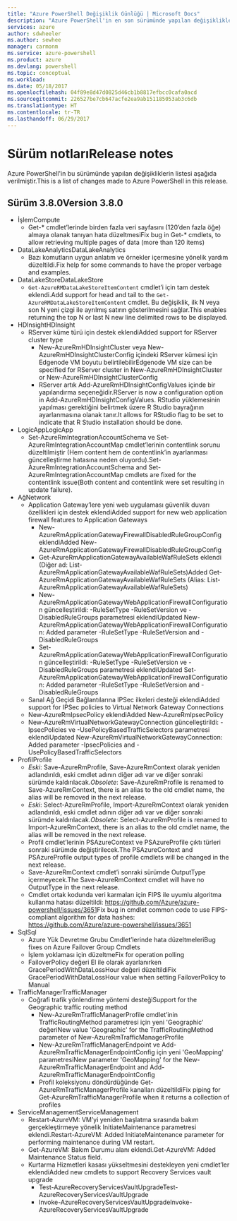 ```yaml
---
title: "Azure PowerShell Değişiklik Günlüğü | Microsoft Docs"
description: "Azure PowerShell'in en son sürümünde yapılan değişikliklerin geçmişi aşağıda verilmiştir."
services: azure
author: sdwheeler
ms.author: sewhee
manager: carmonm
ms.service: azure-powershell
ms.product: azure
ms.devlang: powershell
ms.topic: conceptual
ms.workload: 
ms.date: 05/18/2017
ms.openlocfilehash: 04f89e8d47d0825d46cb1b8817efbcc0cafa0acd
ms.sourcegitcommit: 226527be7cb647acfe2ea9ab151185053ab3c6db
ms.translationtype: HT
ms.contentlocale: tr-TR
ms.lasthandoff: 06/29/2017
---
```

# <a name="release-notes"></a><span data-ttu-id="6efbb-103">Sürüm notları</span><span class="sxs-lookup"><span data-stu-id="6efbb-103">Release notes</span></span>

<span data-ttu-id="6efbb-104">Azure PowerShell'in bu sürümünde yapılan değişikliklerin listesi aşağıda verilmiştir.</span><span class="sxs-lookup"><span data-stu-id="6efbb-104">This is a list of changes made to Azure PowerShell in this release.</span></span>

## <a name="version-380"></a><span data-ttu-id="6efbb-105">Sürüm 3.8.0</span><span class="sxs-lookup"><span data-stu-id="6efbb-105">Version 3.8.0</span></span>
* <span data-ttu-id="6efbb-106">İşlem</span><span class="sxs-lookup"><span data-stu-id="6efbb-106">Compute</span></span>
  - <span data-ttu-id="6efbb-107">Get-* cmdlet’lerinde birden fazla veri sayfasını (120’den fazla öğe) almaya olanak tanıyan hata düzeltmesi</span><span class="sxs-lookup"><span data-stu-id="6efbb-107">Fix bug in Get-* cmdlets, to allow retrieving multiple pages of data (more than 120 items)</span></span>
* <span data-ttu-id="6efbb-108">DataLakeAnalytics</span><span class="sxs-lookup"><span data-stu-id="6efbb-108">DataLakeAnalytics</span></span>
  - <span data-ttu-id="6efbb-109">Bazı komutların uygun anlatım ve örnekler içermesine yönelik yardım düzeltildi.</span><span class="sxs-lookup"><span data-stu-id="6efbb-109">Fix help for some commands to have the proper verbage and examples.</span></span>
* <span data-ttu-id="6efbb-110">DataLakeStore</span><span class="sxs-lookup"><span data-stu-id="6efbb-110">DataLakeStore</span></span>
  - <span data-ttu-id="6efbb-111">`Get-AzureRMDataLakeStoreItemContent` cmdlet’i için tam destek eklendi.</span><span class="sxs-lookup"><span data-stu-id="6efbb-111">Add support for head and tail to the `Get-AzureRMDataLakeStoreItemContent` cmdlet.</span></span> <span data-ttu-id="6efbb-112">Bu değişiklik, ilk N veya son N yeni çizgi ile ayrılmış satırın gösterilmesini sağlar.</span><span class="sxs-lookup"><span data-stu-id="6efbb-112">This enables returning the top N or last N new line delimited rows to be displayed.</span></span>
* <span data-ttu-id="6efbb-113">HDInsight</span><span class="sxs-lookup"><span data-stu-id="6efbb-113">HDInsight</span></span>
  - <span data-ttu-id="6efbb-114">RServer küme türü için destek eklendi</span><span class="sxs-lookup"><span data-stu-id="6efbb-114">Added support for RServer cluster type</span></span>
    + <span data-ttu-id="6efbb-115">New-AzureRmHDInsightCluster veya New-AzureRmHDInsightClusterConfig içindeki RServer kümesi için Edgenode VM boyutu belirtilebilir</span><span class="sxs-lookup"><span data-stu-id="6efbb-115">Edgenode VM size can be specified for RServer cluster in New-AzureRmHDInsightCluster or New-AzureRmHDInsightClusterConfig</span></span>
    + <span data-ttu-id="6efbb-116">RServer artık Add-AzureRmHDInsightConfigValues içinde bir yapılandırma seçeneğidir.</span><span class="sxs-lookup"><span data-stu-id="6efbb-116">RServer is now a configuration option in Add-AzureRmHDInsightConfigValues.</span></span> <span data-ttu-id="6efbb-117">RStudio yüklemesinin yapılması gerektiğini belirtmek üzere R Studio bayrağının ayarlanmasına olanak tanır.</span><span class="sxs-lookup"><span data-stu-id="6efbb-117">It allows for RStudio flag to be set to indicate that R Studio installation should be done.</span></span>
* <span data-ttu-id="6efbb-118">LogicApp</span><span class="sxs-lookup"><span data-stu-id="6efbb-118">LogicApp</span></span>
  - <span data-ttu-id="6efbb-119">Set-AzureRmIntegrationAccountSchema ve Set-AzureRmIntegrationAccountMap cmdlet’lerinin contentlink sorunu düzeltilmiştir (Hem content hem de contentlink’in ayarlanması güncelleştirme hatasına neden oluyordu).</span><span class="sxs-lookup"><span data-stu-id="6efbb-119">Set-AzureRmIntegrationAccountSchema and Set-AzureRmIntegrationAccountMap cmdlets are fixed for the contentlink issue(Both content and contentlink were set resulting in update failure).</span></span>
* <span data-ttu-id="6efbb-120">Ağ</span><span class="sxs-lookup"><span data-stu-id="6efbb-120">Network</span></span>
  - <span data-ttu-id="6efbb-121">Application Gateway’lere yeni web uygulaması güvenlik duvarı özellikleri için destek eklendi</span><span class="sxs-lookup"><span data-stu-id="6efbb-121">Added support for new web application firewall features to Application Gateways</span></span>
    + <span data-ttu-id="6efbb-122">New-AzureRmApplicationGatewayFirewallDisabledRuleGroupConfig eklendi</span><span class="sxs-lookup"><span data-stu-id="6efbb-122">Added New-AzureRmApplicationGatewayFirewallDisabledRuleGroupConfig</span></span>
    + <span data-ttu-id="6efbb-123">Get-AzureRmApplicationGatewayAvailableWafRuleSets eklendi (Diğer ad: List-AzureRmApplicationGatewayAvailableWafRuleSets)</span><span class="sxs-lookup"><span data-stu-id="6efbb-123">Added Get-AzureRmApplicationGatewayAvailableWafRuleSets (Alias: List-AzureRmApplicationGatewayAvailableWafRuleSets)</span></span>
    + <span data-ttu-id="6efbb-124">New-AzureRmApplicationGatewayWebApplicationFirewallConfiguration güncelleştirildi: -RuleSetType -RuleSetVersion ve -DisabledRuleGroups parametresi eklendi</span><span class="sxs-lookup"><span data-stu-id="6efbb-124">Updated New-AzureRmApplicationGatewayWebApplicationFirewallConfiguration: Added parameter -RuleSetType -RuleSetVersion and -DisabledRuleGroups</span></span>
    + <span data-ttu-id="6efbb-125">Set-AzureRmApplicationGatewayWebApplicationFirewallConfiguration güncelleştirildi: -RuleSetType -RuleSetVersion ve -DisabledRuleGroups parametresi eklendi</span><span class="sxs-lookup"><span data-stu-id="6efbb-125">Updated Set-AzureRmApplicationGatewayWebApplicationFirewallConfiguration: Added parameter -RuleSetType -RuleSetVersion and -DisabledRuleGroups</span></span>
  - <span data-ttu-id="6efbb-126">Sanal Ağ Geçidi Bağlantılarına IPSec ilkeleri desteği eklendi</span><span class="sxs-lookup"><span data-stu-id="6efbb-126">Added support for IPSec policies to Virtual Network Gateway Connections</span></span>
  - <span data-ttu-id="6efbb-127">New-AzureRmIpsecPolicy eklendi</span><span class="sxs-lookup"><span data-stu-id="6efbb-127">Added New-AzureRmIpsecPolicy</span></span>
  - <span data-ttu-id="6efbb-128">New-AzureRmVirtualNetworkGatewayConnection güncelleştirildi: -IpsecPolicies ve -UsePolicyBasedTrafficSelectors parametresi eklendi</span><span class="sxs-lookup"><span data-stu-id="6efbb-128">Updated New-AzureRmVirtualNetworkGatewayConnection: Added parameter -IpsecPolicies and -UsePolicyBasedTrafficSelectors</span></span>
* <span data-ttu-id="6efbb-129">Profil</span><span class="sxs-lookup"><span data-stu-id="6efbb-129">Profile</span></span>
  - <span data-ttu-id="6efbb-130">*Eski*: Save-AzureRmProfile, Save-AzureRmContext olarak yeniden adlandırıldı, eski cmdlet adının diğer adı var ve diğer sonraki sürümde kaldırılacak.</span><span class="sxs-lookup"><span data-stu-id="6efbb-130">*Obsolete*: Save-AzureRmProfile is renamed to Save-AzureRmContext, there is an alias to the old cmdlet name, the alias will be removed in the next release.</span></span>
  - <span data-ttu-id="6efbb-131">*Eski*: Select-AzureRmProfile, Import-AzureRmContext olarak yeniden adlandırıldı, eski cmdlet adının diğer adı var ve diğer sonraki sürümde kaldırılacak.</span><span class="sxs-lookup"><span data-stu-id="6efbb-131">*Obsolete*: Select-AzureRmProfile is renamed to Import-AzureRmContext, there is an alias to the old cmdlet name, the alias will be removed in the next release.</span></span>
  - <span data-ttu-id="6efbb-132">Profil cmdlet’lerinin PSAzureContext ve PSAzureProfile çıktı türleri sonraki sürümde değiştirilecek.</span><span class="sxs-lookup"><span data-stu-id="6efbb-132">The PSAzureContext and PSAzureProfile output types of profile cmdlets will be changed in the next release.</span></span>
  - <span data-ttu-id="6efbb-133">Save-AzureRmContext cmdlet’i sonraki sürümde OutputType içermeyecek.</span><span class="sxs-lookup"><span data-stu-id="6efbb-133">The Save-AzureRmContext cmdlet will have no OutputType in the next release.</span></span>
  - <span data-ttu-id="6efbb-134">Cmdlet ortak kodunda veri karmaları için FIPS ile uyumlu algoritma kullanma hatası düzeltildi: https://github.com/Azure/azure-powershell/issues/3651</span><span class="sxs-lookup"><span data-stu-id="6efbb-134">Fix bug in cmdlet common code to use FIPS-compliant algorithm for data hashes: https://github.com/Azure/azure-powershell/issues/3651</span></span>
* <span data-ttu-id="6efbb-135">Sql</span><span class="sxs-lookup"><span data-stu-id="6efbb-135">Sql</span></span>
  - <span data-ttu-id="6efbb-136">Azure Yük Devretme Grubu Cmdlet’lerinde hata düzeltmeleri</span><span class="sxs-lookup"><span data-stu-id="6efbb-136">Bug fixes on Azure Failover Group Cmdlets</span></span>
  - <span data-ttu-id="6efbb-137">İşlem yoklaması için düzeltme</span><span class="sxs-lookup"><span data-stu-id="6efbb-137">Fix for operation polling</span></span>
  - <span data-ttu-id="6efbb-138">FailoverPolicy değeri El ile olarak ayarlanırken GracePeriodWithDataLossHour değeri düzeltildi</span><span class="sxs-lookup"><span data-stu-id="6efbb-138">Fix GracePeriodWithDataLossHour value when setting FailoverPolicy to Manual</span></span>
* <span data-ttu-id="6efbb-139">TrafficManager</span><span class="sxs-lookup"><span data-stu-id="6efbb-139">TrafficManager</span></span>
  - <span data-ttu-id="6efbb-140">Coğrafi trafik yönlendirme yöntemi desteği</span><span class="sxs-lookup"><span data-stu-id="6efbb-140">Support for the Geographic traffic routing method</span></span>
    + <span data-ttu-id="6efbb-141">New-AzureRmTrafficManagerProfile cmdlet’inin TrafficRoutingMethod parametresi için yeni 'Geographic' değeri</span><span class="sxs-lookup"><span data-stu-id="6efbb-141">New value 'Geographic' for the TrafficRoutingMethod parameter of New-AzureRmTrafficManagerProfile</span></span>
    + <span data-ttu-id="6efbb-142">New-AzureRmTrafficManagerEndpoint ve Add-AzureRmTrafficManagerEndpointConfig için yeni 'GeoMapping' parametresi</span><span class="sxs-lookup"><span data-stu-id="6efbb-142">New parameter 'GeoMapping' for the New-AzureRmTrafficManagerEndpoint and Add-AzureRmTrafficManagerEndpointConfig</span></span>
    + <span data-ttu-id="6efbb-143">Profil koleksiyonu döndürdüğünde Get-AzureRmTrafficManagerProfile kanalları düzeltildi</span><span class="sxs-lookup"><span data-stu-id="6efbb-143">Fix piping for Get-AzureRmTrafficManagerProfile when it returns a collection of profiles</span></span>
* <span data-ttu-id="6efbb-144">ServiceManagement</span><span class="sxs-lookup"><span data-stu-id="6efbb-144">ServiceManagement</span></span>
  - <span data-ttu-id="6efbb-145">Restart-AzureVM: VM’yi yeniden başlatma sırasında bakım gerçekleştirmeye yönelik InitiateMaintenance parametresi eklendi.</span><span class="sxs-lookup"><span data-stu-id="6efbb-145">Restart-AzureVM: Added InitiateMaintenance parameter for performing maintenance during VM restart.</span></span>
  - <span data-ttu-id="6efbb-146">Get-AzureVM: Bakım Durumu alanı eklendi.</span><span class="sxs-lookup"><span data-stu-id="6efbb-146">Get-AzureVM: Added Maintenance Status field.</span></span>
  - <span data-ttu-id="6efbb-147">Kurtarma Hizmetleri kasası yükseltmesini destekleyen yeni cmdlet’ler eklendi</span><span class="sxs-lookup"><span data-stu-id="6efbb-147">Added new cmdlets to support Recovery Services vault upgrade</span></span>
    + <span data-ttu-id="6efbb-148">Test-AzureRecoveryServicesVaultUpgrade</span><span class="sxs-lookup"><span data-stu-id="6efbb-148">Test-AzureRecoveryServicesVaultUpgrade</span></span>
    + <span data-ttu-id="6efbb-149">Invoke-AzureRecoveryServicesVaultUpgrade</span><span class="sxs-lookup"><span data-stu-id="6efbb-149">Invoke-AzureRecoveryServicesVaultUpgrade</span></span>
